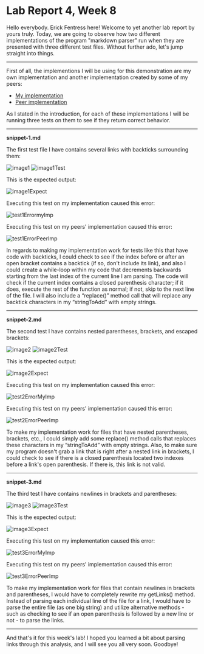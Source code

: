 # Lab Report 4, Week 8
Hello everybody. Erick Fentress here! Welcome to yet another lab report by yours truly. Today, we are going to observe how two different implementations of the program "markdown parser" run when they are presented with three different test files. Without further ado, let's jump straight into things.

---

First of all, the implementions I will be using for this demonstration are my own implementation and another implementation created by some of my peers:

* [My implementation](https://github.com/notweezer123/markdown-parse)
* [Peer implementation](https://github.com/YoavGutmanUCSD/markdown-parser-2)

As I stated in the introduction, for each of these implementations I will be running three tests on them to see if they return correct behavior.

---
**snippet-1.md**

The first test file I have contains several links with backticks surrounding them:

![image1](Lab_Report_4_Images\snippet-1.PNG)
![image1Test](Lab_Report_4_Images\snip1Test.png)

This is the expected output:

![image1Expect](Lab_Report_4_Images\snip1Expect.png)

Executing this test on my implementation caused this error:

![test1ErrormyImp](Lab_Report_4_Images\test1ErrorMyImp.png)

Executing this test on my peers' implementation caused this error:

![test1ErrorPeerImp](Lab_Report_4_Images\test1ErrorPeerImp.png)

In regards to making my implementation work for tests like this that have code with backticks, I could check to see if the index before or after an open bracket contains a backtick (if so, don't include its link), and also I could create a while-loop within my code that decrements backwards starting from the last index of the current line I am parsing. The code will check if the current index contains a closed parenthesis character; if it does, execute the rest of the function as normal; if not, skip to the next line of the file. I will also include a “replace()” method call that will replace any backtick characters in my “stringToAdd” with empty strings.

---
**snippet-2.md**

The second test I have contains nested parentheses, brackets, and escaped brackets:

![image2](Lab_Report_4_Images\snippet-2.PNG)
![image2Test](Lab_Report_4_Images\snip2Test.png)

This is the expected output:

![image2Expect](Lab_Report_4_Images\snip2Expect.png)

Executing this test on my implementation caused this error:

![test2ErrorMyImp](Lab_Report_4_Images\test2ErrorMyImp.png)

Executing this test on my peers' implementation caused this error:

![test2ErrorPeerImp](Lab_Report_4_Images\test2ErrorPeerImp.png)

To make my implementation work for files that have nested parentheses, brackets, etc., I could simply add some replace() method calls that replaces these characters in my “stringToAdd” with empty strings. Also, to make sure my program doesn't grab a link that is right after a nested link in brackets, I could check to see if there is a closed parenthesis located two indexes before a link's open parenthesis. If there is, this link is not valid.

---
**snippet-3.md**

The third test I have contains newlines in brackets and parentheses:

![image3](Lab_Report_4_Images\snippet-3.PNG)
![image3Test](Lab_Report_4_Images\snip3Test.png)

This is the expected output:

![image3Expect](Lab_Report_4_Images\snip3Expect.png)

Executing this test on my implementation caused this error:

![test3ErrorMyImp](Lab_Report_4_Images\test3ErrorMyImp.png)

Executing this test on my peers' implementation caused this error:

![test3ErrorPeerImp](Lab_Report_4_Images\test3ErrorPeerImp.png)

To make my implementation work for files that contain newlines in brackets and parentheses, I would have to completely rewrite my getLinks() method. Instead of parsing each individual line of the file for a link, I would have to parse the entire file (as one big string) and utilize alternative methods - such as checking to see if an open parenthesis is followed by a new line or not - to parse the links.

---

And that's it for this week's lab! I hoped you learned a bit about parsing links through this analysis, and I will see you all very soon. Goodbye!